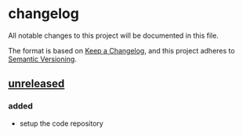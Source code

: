# changelog

All notable changes to this project will be documented in this file.

The format is based on [Keep a Changelog][changelog],
and this project adheres to [Semantic Versioning][semver].

## [unreleased]

### added

- setup the code repository

[changelog]: https://keepachangelog.com/en/1.1.0 "keep a changelog"
[semver]: https://semver.org/spec/v2.0.0.html "semantic versioning"
[unreleased]: https://github.com/fredbelotte/austin/tree/main "austin"
